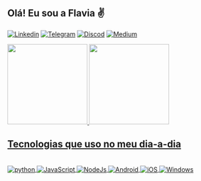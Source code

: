 ## Olá! Eu sou a Flavia ✌️


[![Linkedin](https://img.shields.io/badge/LinkedIn-0077B5?style=for-the-badge&logo=linkedin&logoColor=white)](https://www.linkedin.com/in/flaviavastres/)
[![Telegram](https://img.shields.io/badge/Telegram-2CA5E0?style=for-the-badge&logo=telegram&logoColor=white)](https://t.me/favastres)
[![Discod](https://img.shields.io/badge/Discord-7289DA?style=for-the-badge&logo=discord&logoColor=white)](Flavia#6793)
[![Medium](https://img.shields.io/badge/Medium-12100E?style=for-the-badge&logo=medium&logoColor=white)](https://medium.com/@flaviavastres)


<div>
    <a href="https://github.com/favastres">
    <img height="180em" src="https://github-readme-stats.vercel.app/api?username=favastres&show_icons=true&theme=onedark">
    <img height="180em" src="https://github-readme-stats.vercel.app/api/top-langs/?username=favastres&theme=onedark">
</div>


## Tecnologias que uso no meu dia-a-dia

<div style="display: inline_block"><br/>
    <img align="center" alt="python" src="https://img.shields.io/badge/Python-3776AB?style=for-the-badge&logo=python&logoColor=white"/>
    <img align="center" alt="JavaScript" src="https://img.shields.io/badge/JavaScript-F7DF1E?style=for-the-badge&logo=javascript&logoColor=black"/>
    <img align="center" alt="NodeJs" src="https://img.shields.io/badge/Node.js-43853D?style=for-the-badge&logo=node.js&logoColor=white"/>
    <img align="center" alt="Android" src="https://img.shields.io/badge/Android-3DDC84?style=for-the-badge&logo=android&logoColor=white"/>
    <img align="center" alt="iOS" src="https://img.shields.io/badge/iOS-000000?style=for-the-badge&logo=ios&logoColor=white"/>
    <img align="center" alt="Windows" src="https://img.shields.io/badge/Windows-0078D6?style=for-the-badge&logo=windows&logoColor=white"/>
   
</div>
<br/>

